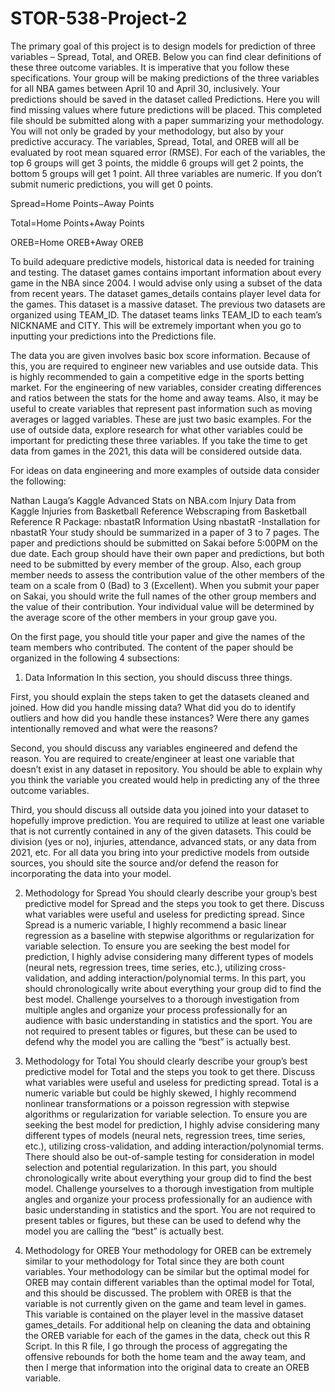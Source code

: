 # STOR-538-Project-2

The primary goal of this project is to design models for prediction of three variables – Spread, Total, and OREB. Below you can find clear definitions of these three outcome variables. It is imperative that you follow these specifications. Your group will be making predictions of the three variables for all NBA games between April 10 and April 30, inclusively. Your predictions should be saved in the dataset called Predictions. Here you will find missing values where future predictions will be placed. This completed file should be submitted along with a paper summarizing your methodology. You will not only be graded by your methodology, but also by your predictive accuracy. The variables, Spread, Total, and OREB will all be evaluated by root mean squared error (RMSE). For each of the variables, the top 6 groups will get 3 points, the middle 6 groups will get 2 points, the bottom 5 groups will get 1 point. All three variables are numeric. If you don’t submit numeric predictions, you will get 0 points.

Spread=Home Points−Away Points

Total=Home Points+Away Points

OREB=Home OREB+Away OREB

To build adequare predictive models, historical data is needed for training and testing. The dataset games contains important information about every game in the NBA since 2004. I would advise only using a subset of the data from recent years. The dataset games_details contains player level data for the games. This dataset is a massive dataset. The previous two datasets are organized using TEAM_ID. The dataset teams links TEAM_ID to each team’s NICKNAME and CITY. This will be extremely important when you go to inputting your predictions into the Predictions file.

The data you are given involves basic box score information. Because of this, you are required to engineer new variables and use outside data. This is highly recommended to gain a competitive edge in the sports betting market. For the engineering of new variables, consider creating differences and ratios between the stats for the home and away teams. Also, it may be useful to create variables that represent past information such as moving averages or lagged variables. These are just two basic examples. For the use of outside data, explore research for what other variables could be important for predicting these three variables. If you take the time to get data from games in the 2021, this data will be considered outside data.

For ideas on data engineering and more examples of outside data consider the following:

Nathan Lauga’s Kaggle
Advanced Stats on NBA.com
Injury Data from Kaggle
Injuries from Basketball Reference
Webscraping from Basketball Reference
R Package: nbastatR
Information Using nbastatR -Installation for nbastatR
Your study should be summarized in a paper of 3 to 7 pages. The paper and predictions should be submitted on Sakai before 5:00PM on the due date. Each group should have their own paper and predictions, but both need to be submitted by every member of the group. Also, each group member needs to assess the contribution value of the other members of the team on a scale from 0 (Bad) to 3 (Excellent). When you submit your paper on Sakai, you should write the full names of the other group members and the value of their contribution. Your individual value will be determined by the average score of the other members in your group gave you.

On the first page, you should title your paper and give the names of the team members who contributed. The content of the paper should be organized in the following 4 subsections:

1) Data Information
In this section, you should discuss three things.

First, you should explain the steps taken to get the datasets cleaned and joined. How did you handle missing data? What did you do to identify outliers and how did you handle these instances? Were there any games intentionally removed and what were the reasons?

Second, you should discuss any variables engineered and defend the reason. You are required to create/engineer at least one variable that doesn’t exist in any dataset in repository. You should be able to explain why you think the variable you created would help in predicting any of the three outcome variables.

Third, you should discuss all outside data you joined into your dataset to hopefully improve prediction. You are required to utilize at least one variable that is not currently contained in any of the given datasets. This could be division (yes or no), injuries, attendance, advanced stats, or any data from 2021, etc. For all data you bring into your predictive models from outside sources, you should site the source and/or defend the reason for incorporating the data into your model.

2) Methodology for Spread
You should clearly describe your group’s best predictive model for Spread and the steps you took to get there. Discuss what variables were useful and useless for predicting spread. Since Spread is a numeric variable, I highly recommend a basic linear regression as a baseline with stepwise algorithms or regularization for variable selection. To ensure you are seeking the best model for prediction, I highly advise considering many different types of models (neural nets, regression trees, time series, etc.), utilizing cross-validation, and adding interaction/polynomial terms. In this part, you should chronologically write about everything your group did to find the best model. Challenge yourselves to a thorough investigation from multiple angles and organize your process professionally for an audience with basic understanding in statistics and the sport. You are not required to present tables or figures, but these can be used to defend why the model you are calling the “best” is actually best.

3) Methodology for Total
You should clearly describe your group’s best predictive model for Total and the steps you took to get there. Discuss what variables were useful and useless for predicting spread. Total is a numeric variable but could be highly skewed, I highly recommend nonlinear transformations or a poisson regression with stepwise algorithms or regularization for variable selection. To ensure you are seeking the best model for prediction, I highly advise considering many different types of models (neural nets, regression trees, time series, etc.), utilizing cross-validation, and adding interaction/polynomial terms. There should also be out-of-sample testing for consideration in model selection and potential regularization. In this part, you should chronologically write about everything your group did to find the best model. Challenge yourselves to a thorough investigation from multiple angles and organize your process professionally for an audience with basic understanding in statistics and the sport. You are not required to present tables or figures, but these can be used to defend why the model you are calling the “best” is actually best.

4) Methodology for OREB
Your methodology for OREB can be extremely similar to your methodology for Total since they are both count variables. Your methodology can be similar but the optimal model for OREB may contain different variables than the optimal model for Total, and this should be discussed. The problem with OREB is that the variable is not currently given on the game and team level in games. This variable is contained on the player level in the massive dataset games_details. For additional help on cleaning the data and obtaining the OREB variable for each of the games in the data, check out this R Script. In this R file, I go through the process of aggregating the offensive rebounds for both the home team and the away team, and then I merge that information into the original data to create an OREB variable.
